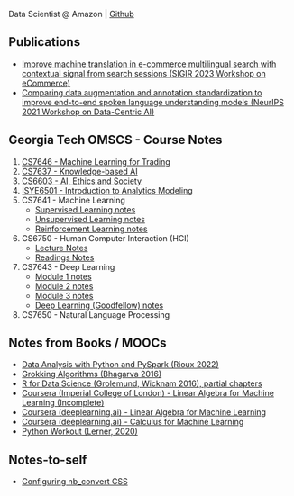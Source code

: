 Data Scientist @ Amazon | [Github](https://github.com/tnakatani)

## Publications
- [Improve machine translation in e-commerce multilingual search with contextual signal from search sessions (SIGIR 2023 Workshop on eCommerce)](https://www.amazon.science/publications/improve-machine-translation-in-e-commerce-multilingual-search-with-contextual-signal-from-search-sessions)
- [Comparing data augmentation and annotation standardization to improve end-to-end spoken language understanding models (NeurIPS 2021 Workshop on Data-Centric AI)](https://www.amazon.science/publications/comparing-data-augmentation-and-annotation-standardization-to-improve-end-to-end-spoken-language-understanding-models)

## Georgia Tech OMSCS - Course Notes

1. [CS7646 - Machine Learning for Trading](https://tnakatani.github.io/omscs/cs7646/cs7646_notes.html)
2. [CS7637 - Knowledge-based AI](https://tnakatani.github.io/omscs/cs7637/cs7637_notes.html)
3. [CS6603 - AI, Ethics and Society](https://tnakatani.github.io/omscs/cs6603/cs6603_notes.html)
4. [ISYE6501 - Introduction to Analytics Modeling](https://tnakatani.github.io/omscs/isye6501/isye6501_notes.html)
5. CS7641 - Machine Learning
    - [Supervised Learning notes](https://tnakatani.github.io/omscs/cs7641/sl_notes.html)
    - [Unsupervised Learning notes](https://tnakatani.github.io/omscs/cs7641/ul_notes.html)
    - [Reinforcement Learning notes](https://tnakatani.github.io/omscs/cs7641/rl_notes.html)
6. CS6750 - Human Computer Interaction (HCI)
    - [Lecture Notes](https://tnakatani.github.io/omscs/cs6750/cs6750_notes.html)
    - [Readings Notes](https://tnakatani.github.io/omscs/cs6750/readings.html)
7. CS7643 - Deep Learning
    - [Module 1 notes](https://tnakatani.github.io/omscs/cs7643/module_1.html)
    - [Module 2 notes](https://tnakatani.github.io/omscs/cs7643/module_2.html)
    - [Module 3 notes](https://tnakatani.github.io/omscs/cs7643/module_3.html)
    - [Deep Learning (Goodfellow) notes](https://tnakatani.github.io/omscs/cs7643/dl_book_notes.html)
8. CS7650 - Natural Language Processing

## Notes from Books / MOOCs

- [Data Analysis with Python and PySpark (Rioux 2022)](https://tnakatani.github.io/books/pyspark/all_notes.html)
- [Grokking Algorithms (Bhagarva 2016)](https://tnakatani.github.io/books/grok_algos/grok_algo_notes.html)
- [R for Data Science (Grolemund, Wicknam 2016), partial chapters](https://tnakatani.github.io/books/r_for_ds/notes.html)
- [Coursera (Imperial College of London) - Linear Algebra for Machine Learning (Incomplete)](https://tnakatani.github.io/moocs/la4ml/notes.html)
- [Coursera (deeplearning.ai) - Linear Algebra for Machine Learning](https://tnakatani.github.io/moocs/coursera_linalg_for_ml/notes.html)
- [Coursera (deeplearning.ai) - Calculus for Machine Learning](https://tnakatani.github.io/moocs/coursera_calc_for_ml/notes.html)
- [Python Workout (Lerner, 2020)](https://tnakatani.github.io/books/python_workout/notes.html)

## Notes-to-self

- [Configuring nb_convert CSS](https://tnakatani.github.io/posts/nbconvert.html)
